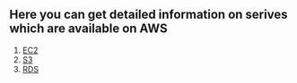 ## Here you can get detailed information on serives which are available on AWS

1. [EC2](https://github.com/shweta-vengurlekar11/cloud/blob/SERVICES-PROVIDED-BY-AWS/EC2.md)
2. [S3](https://github.com/shweta-vengurlekar11/cloud/blob/SERVICES-PROVIDED-BY-AWS/S3.md)
3. [RDS](https://github.com/shweta-vengurlekar11/cloud/blob/SERVICES-PROVIDED-BY-AWS/RDS.md)
